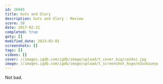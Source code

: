 ```yaml
---
id: 26945
title: Guts and Glory
description: Guts and Glory - Review
score: 50
date: 2017-02-21
completed: true
goty: []
modified_date: 2023-03-01
screenshots: []
tags: []
videos: []
cover: //images.igdb.com/igdb/image/upload/t_cover_big/co24xz.jpg
image: //images.igdb.com/igdb/image/upload/t_screenshot_huge/e3uvbzueywvgdcicpgny.jpg
---
```

Not bad.